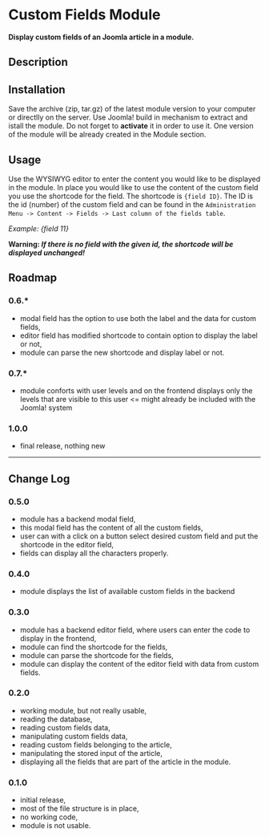 # Custom Fields Module
**Display custom fields of an Joomla article in a module.**

## Description

## Installation

Save the archive (zip, tar.gz) of the latest module version to your computer or directlly on the server. Use Joomla! build in mechanism to extract and istall the module. Do not forget to **activate** it in order to use it. One version of the module will be already created in the Module section.

## Usage

Use the WYSIWYG editor to enter the content you would like to be displayed in the module. In place you would like to use the content of the custom field you use the shortcode for the field. The shortcode is `{field ID}`. The ID is the id (number) of the custom field and can be found in the `Administration Menu -> Content -> Fields -> Last column of the fields table`.

*Example: {field 11}*

**Warning: _If there is no field with the given id, the shortcode will be displayed unchanged!_**

## Roadmap
### 0.6.*
- modal field has the option to use both the label and the data for custom fields,
- editor field has modified shortcode to contain option to display the label or not,
- module can parse the new shortcode and display label or not.

### 0.7.*
- module conforts with user levels and on the frontend displays only the levels that are visible to this user <= might already be included with the Joomla! system

### 1.0.0
- final release, nothing new
---
## Change Log
### 0.5.0
- module has a backend modal field,
- this modal field has the content of all the custom fields,
- user can with a click on a button select desired custom field and put the shortcode in the editor field,
- fields can display all the characters properly.
### 0.4.0
- module displays the list of available custom fields in the backend

### 0.3.0
- module has a backend editor field, where users can enter the code to display in the frontend,
- module can find the shortcode for the fields,
- module can parse the shortcode for the fields,
- module can display the content of the editor field with data from custom fields.

### 0.2.0
- working module, but not really usable,
- reading the database,
- reading custom fields data,
- manipulating custom fields data,
- reading custom fields belonging to the article,
- manipulating the stored input of the article,
- displaying all the fields that are part of the article in the module.

### 0.1.0
- initial release,
- most of the file structure is in place,
- no working code,
- module is not usable.

